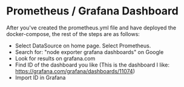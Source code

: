 # Prometheus / Grafana Dashboard
After you've created the prometheus.yml file and have deployed the docker-compose, the rest of the steps are as follows:

- Select DataSource on home page. Select Prometheus.
- Search for: "node exporter grafana dashboards" on Google
- Look for results on grafana.com
- Find ID of the dashboard you like
(This is the dashboard I like: https://grafana.com/grafana/dashboards/11074)
- Import ID in Grafana
